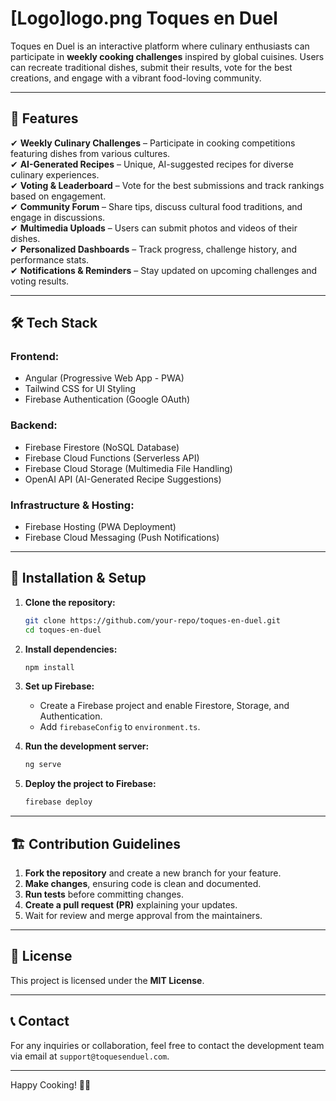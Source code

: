 #  [Logo]logo.png Toques en Duel

Toques en Duel is an interactive platform where culinary enthusiasts can participate in **weekly cooking challenges** inspired by global cuisines. Users can recreate traditional dishes, submit their results, vote for the best creations, and engage with a vibrant food-loving community.

---

## 🚀 Features

✔ **Weekly Culinary Challenges** – Participate in cooking competitions featuring dishes from various cultures.  
✔ **AI-Generated Recipes** – Unique, AI-suggested recipes for diverse culinary experiences.  
✔ **Voting & Leaderboard** – Vote for the best submissions and track rankings based on engagement.  
✔ **Community Forum** – Share tips, discuss cultural food traditions, and engage in discussions.  
✔ **Multimedia Uploads** – Users can submit photos and videos of their dishes.  
✔ **Personalized Dashboards** – Track progress, challenge history, and performance stats.  
✔ **Notifications & Reminders** – Stay updated on upcoming challenges and voting results.  

---

## 🛠️ Tech Stack

### **Frontend:**
- Angular (Progressive Web App - PWA)  
- Tailwind CSS for UI Styling  
- Firebase Authentication (Google OAuth)  

### **Backend:**
- Firebase Firestore (NoSQL Database)  
- Firebase Cloud Functions (Serverless API)  
- Firebase Cloud Storage (Multimedia File Handling)  
- OpenAI API (AI-Generated Recipe Suggestions)  

### **Infrastructure & Hosting:**
- Firebase Hosting (PWA Deployment)  
- Firebase Cloud Messaging (Push Notifications)  

---

## 🔧 Installation & Setup

1. **Clone the repository:**  
   ```sh
   git clone https://github.com/your-repo/toques-en-duel.git
   cd toques-en-duel
   ```

2. **Install dependencies:**  
   ```sh
   npm install
   ```

3. **Set up Firebase:**  
   - Create a Firebase project and enable Firestore, Storage, and Authentication.
   - Add `firebaseConfig` to `environment.ts`.

4. **Run the development server:**  
   ```sh
   ng serve
   ```

5. **Deploy the project to Firebase:**  
   ```sh
   firebase deploy
   ```

---

## 🏗️ Contribution Guidelines

1. **Fork the repository** and create a new branch for your feature.
2. **Make changes**, ensuring code is clean and documented.
3. **Run tests** before committing changes.
4. **Create a pull request (PR)** explaining your updates.
5. Wait for review and merge approval from the maintainers.

---

## 📜 License
This project is licensed under the **MIT License**.

---

## 📞 Contact
For any inquiries or collaboration, feel free to contact the development team via email at `support@toquesenduel.com`.

---

Happy Cooking! 🍲🔥
